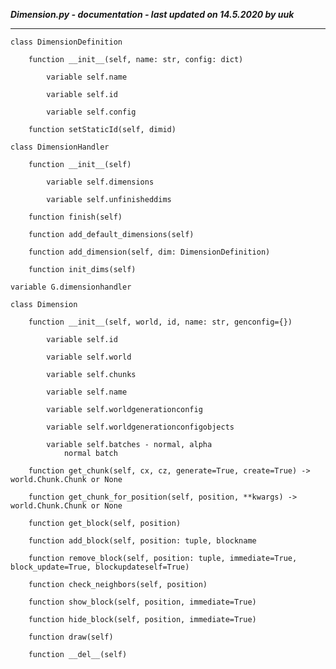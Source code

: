 ***Dimension.py - documentation - last updated on 14.5.2020 by uuk***
___

    class DimensionDefinition

        function __init__(self, name: str, config: dict)

            variable self.name

            variable self.id

            variable self.config

        function setStaticId(self, dimid)

    class DimensionHandler

        function __init__(self)

            variable self.dimensions

            variable self.unfinisheddims

        function finish(self)

        function add_default_dimensions(self)

        function add_dimension(self, dim: DimensionDefinition)

        function init_dims(self)

    variable G.dimensionhandler

    class Dimension

        function __init__(self, world, id, name: str, genconfig={})

            variable self.id

            variable self.world

            variable self.chunks

            variable self.name

            variable self.worldgenerationconfig

            variable self.worldgenerationconfigobjects

            variable self.batches - normal, alpha
                normal batch

        function get_chunk(self, cx, cz, generate=True, create=True) -> world.Chunk.Chunk or None

        function get_chunk_for_position(self, position, **kwargs) -> world.Chunk.Chunk or None

        function get_block(self, position)

        function add_block(self, position: tuple, blockname

        function remove_block(self, position: tuple, immediate=True, block_update=True, blockupdateself=True)

        function check_neighbors(self, position)

        function show_block(self, position, immediate=True)

        function hide_block(self, position, immediate=True)

        function draw(self)

        function __del__(self)